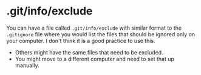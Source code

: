 # .git/info/exclude


You can have a file called `.git/info/exclude` with similar format to the `.gitignore` file where you would list
the files that should be ignored only on your computer. I don't think it is a good practice to use this.

* Others might have the same files that need to be excluded.
* You might move to a different computer and need to set that up manually.


